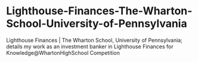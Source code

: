 # Lighthouse-Finances-The-Wharton-School-University-of-Pennsylvania
Lighthouse Finances | The Wharton School, University of Pennsylvania; details my work as an investment banker in Lighthouse Finances for Knowledge@WhartonHighSchool Competition
